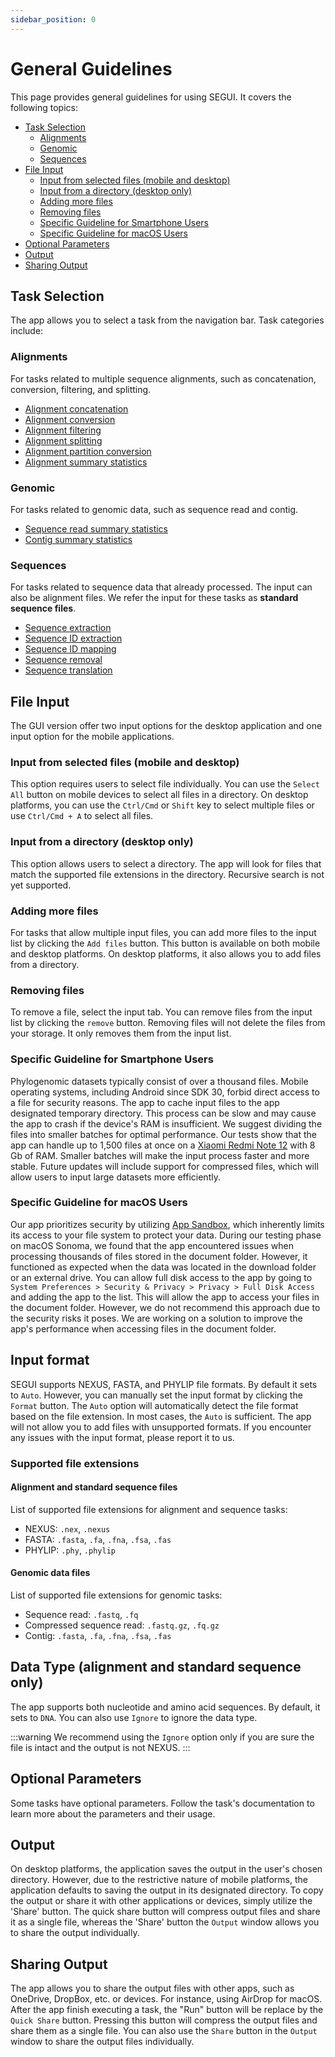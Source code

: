 ```yaml
---
sidebar_position: 0
---
```


# General Guidelines

This page provides general guidelines for using SEGUI. It covers the following topics:

- [Task Selection](#task-selection)
  - [Alignments](#alignments)
  - [Genomic](#genomic)
  - [Sequences](#sequences)
- [File Input](#file-input)
  - [Input from selected files (mobile and desktop)](#input-from-selected-files-mobile-and-desktop)
  - [Input from a directory (desktop only)](#input-from-a-directory-desktop-only)
  - [Adding more files](#adding-more-files)
  - [Removing files](#removing-files)
  - [Specific Guideline for Smartphone Users](#specific-guideline-for-smartphone-users)
  - [Specific Guideline for macOS Users](#specific-guideline-for-macos-users)
- [Optional Parameters](#optional-parameters)
- [Output](#output)
- [Sharing Output](#sharing-output)

## Task Selection

The app allows you to select a task from the navigation bar. Task categories include:

### Alignments

For tasks related to multiple sequence alignments, such as concatenation, conversion, filtering, and splitting.

- [Alignment concatenation](./concat)
- [Alignment conversion](./convert)
- [Alignment filtering](./filter)
- [Alignment splitting](./split)
- [Alignment partition conversion](./partition)
- [Alignment summary statistics](./summary)

### Genomic

For tasks related to genomic data, such as sequence read and contig.

- [Sequence read summary statistics](./read-summary)
- [Contig summary statistics](./contig-summary)

### Sequences

For tasks related to sequence data that already processed. The input can also be alignment files. We refer the input for these tasks as **standard sequence files**.

- [Sequence extraction](./sequence-extract)
- [Sequence ID extraction](./sequence-id)
- [Sequence ID mapping](./sequence-id-map)
- [Sequence removal](./sequence-remove)
- [Sequence translation](./sequence-translate)

## File Input

The GUI version offer two input options for the desktop application and one input option for the mobile applications.

### Input from selected files (mobile and desktop)

This option requires users to select file individually. You can use the `Select All` button on mobile devices to select all files in a directory. On desktop platforms, you can use the `Ctrl/Cmd` or `Shift` key to select multiple files or use `Ctrl/Cmd + A` to select all files.

### Input from a directory (desktop only)

This option allows users to select a directory. The app will look for files that match the supported file extensions in the directory. Recursive search is not yet supported.

### Adding more files

For tasks that allow multiple input files, you can add more files to the input list by clicking the `Add files` button. This button is available on both mobile and desktop platforms. On desktop platforms, it also allows you to add files from a directory.

### Removing files

To remove a file, select the input tab. You can remove files from the input list by clicking the `remove` button. Removing files will not delete the files from your storage. It only removes them from the input list.

### Specific Guideline for Smartphone Users

Phylogenomic datasets typically consist of over a thousand files. Mobile operating systems, including Android since SDK 30, forbid direct access to a file for security reasons. The app to cache input files to the app designated temporary directory. This process can be slow and may cause the app to crash if the device's RAM is insufficient. We suggest dividing the files into smaller batches for optimal performance. Our tests show that the app can handle up to 1,500 files at once on a [Xiaomi Redmi Note 12](https://www.gsmarena.com/xiaomi_redmi_note_12-12063.php) with 8 Gb of RAM. Smaller batches will make the input process faster and more stable. Future updates will include support for compressed files, which will allow users to input large datasets more efficiently.

### Specific Guideline for macOS Users

Our app prioritizes security by utilizing [App Sandbox](https://developer.apple.com/documentation/security/app_sandbox), which inherently limits its access to your file system to protect your data. During our testing phase on macOS Sonoma, we found that the app encountered issues when processing thousands of files stored in the document folder. However, it functioned as expected when the data was located in the download folder or an external drive. You can allow full disk access to the app by going to `System Preferences > Security & Privacy > Privacy > Full Disk Access` and adding the app to the list. This will allow the app to access your files in the document folder. However, we do not recommend this approach due to the security risks it poses. We are working on a solution to improve the app's performance when accessing files in the document folder.

## Input format

SEGUI supports NEXUS, FASTA, and PHYLIP file formats. By default it sets to `Auto`. However, you can manually set the input format by clicking the `Format` button. The `Auto` option will automatically detect the file format based on the file extension. In most cases, the `Auto` is sufficient. The app will not allow you to add files with unsupported formats. If you encounter any issues with the input format, please report it to us.

### Supported file extensions

#### Alignment and standard sequence files

List of supported file extensions for alignment and sequence tasks:

- NEXUS: `.nex`, `.nexus`
- FASTA: `.fasta`, `.fa`, `.fna`, `.fsa`, `.fas`
- PHYLIP: `.phy`, `.phylip`

#### Genomic data files

List of supported file extensions for genomic tasks:

- Sequence read: `.fastq`, `.fq`
- Compressed sequence read: `.fastq.gz`, `.fq.gz`
- Contig: `.fasta`, `.fa`, `.fna`, `.fsa`, `.fas`

## Data Type (alignment and standard sequence only)

The app supports both nucleotide and amino acid sequences. By default, it sets to `DNA`. You can also use `Ignore` to ignore the data type.

:::warning
We recommend using the `Ignore` option only if you are sure the file is intact and the output is not NEXUS.
:::

## Optional Parameters

Some tasks have optional parameters. Follow the task's documentation to learn more about the parameters and their usage.

## Output

On desktop platforms, the application saves the output in the user's chosen directory. However, due to the restrictive nature of mobile platforms, the application defaults to saving the output in its designated directory. To copy the output or share it with other applications or devices, simply utilize the 'Share' button. The quick share button will compress output files and share it as a single file, whereas the 'Share' button the `Output` window allows you to share the output individually.

## Sharing Output

The app allows you to share the output files with other apps, such as OneDrive, DropBox, etc. or devices. For instance, using AirDrop for macOS. After the app finish executing a task, the "Run" button will be replace by the `Quick Share` button. Pressing this button will compress the output files and share them as a single file. You can also use the `Share` button in the `Output` window to share the output files individually.
